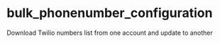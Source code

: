# bulk_phonenumber_configuration
Download Twilio numbers list from one account and update to another 
